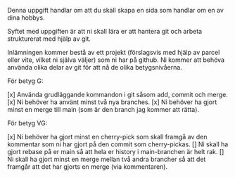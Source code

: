 Denna uppgift handlar om att du skall skapa en sida som handlar om en av dina hobbys. 

Syftet med uppgiften är att ni skall lära er att hantera git och arbeta strukturerat med hjälp av git. 

Inlämningen kommer bestå av ett projekt (förslagsvis med hjälp av parcel eller vite, vilket ni själva väljer) som ni har på github. Ni kommer att behöva använda olika delar av git för att nå de olika betygsnivåerna. 

För betyg G:

[x] Använda grudläggande kommandon i git såsom add, commit och merge. 
[x]  Ni behöver ha använt minst två nya branches. 
[x]  Ni behöver ha gjort minst en merge till main (som är den branch jag kommer att rätta). 

För betyg VG:

[x]  Ni behöver ha gjort minst en cherry-pick som skall framgå av den kommentar som ni har gjort på den commit som cherry-pickas. 
[]  Ni skall ha gjort rebase på er main så att hela er history i main-branchen är helt rak. 
[]  Ni skall ha gjort minst en merge mellan två andra brancher så att det framgår att det har gjorts en merge (via kommentaren).